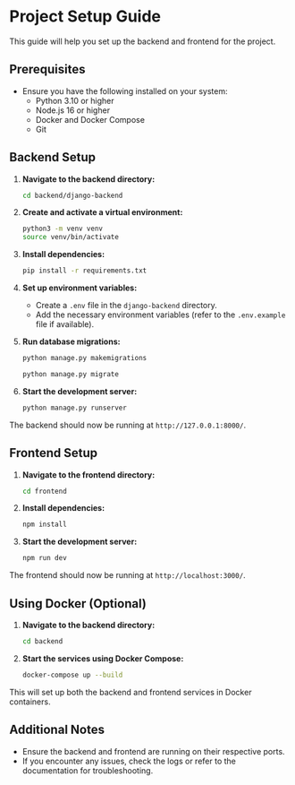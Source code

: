 # Project Setup Guide

This guide will help you set up the backend and frontend for the project.

## Prerequisites

- Ensure you have the following installed on your system:
  - Python 3.10 or higher
  - Node.js 16 or higher
  - Docker and Docker Compose
  - Git

## Backend Setup

1. **Navigate to the backend directory:**
   ```bash
   cd backend/django-backend
   ```

2. **Create and activate a virtual environment:**
   ```bash
   python3 -m venv venv
   source venv/bin/activate
   ```

3. **Install dependencies:**
   ```bash
   pip install -r requirements.txt
   ```

4. **Set up environment variables:**
   - Create a `.env` file in the `django-backend` directory.
   - Add the necessary environment variables (refer to the `.env.example` file if available).

5. **Run database migrations:**
   ```bash
   python manage.py makemigrations
   ```
   ```bash
   python manage.py migrate
   ```

7. **Start the development server:**
   ```bash
   python manage.py runserver
   ```

The backend should now be running at `http://127.0.0.1:8000/`.

## Frontend Setup

1. **Navigate to the frontend directory:**
   ```bash
   cd frontend
   ```

2. **Install dependencies:**
   ```bash
   npm install
   ```

3. **Start the development server:**
   ```bash
   npm run dev
   ```

The frontend should now be running at `http://localhost:3000/`.

## Using Docker (Optional)

1. **Navigate to the backend directory:**
   ```bash
   cd backend
   ```

2. **Start the services using Docker Compose:**
   ```bash
   docker-compose up --build
   ```

This will set up both the backend and frontend services in Docker containers.

## Additional Notes

- Ensure the backend and frontend are running on their respective ports.
- If you encounter any issues, check the logs or refer to the documentation for troubleshooting.

